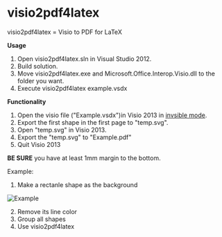 visio2pdf4latex
===============

visio2pdf4latex = Visio to PDF for LaTeX

**Usage**

1. Open visio2pdf4latex.sln in Visual Studio 2012.
2. Build solution.
3. Move visio2pdf4latex.exe and Microsoft.Office.Interop.Visio.dll to the folder you want.
4. Execute visio2pdf4latex example.vsdx

**Functionality**

1. Open the visio file ("Example.vsdx")in Visio 2013 in [invsible mode].
1. Export the first shape in the first page to "temp.svg".
2. Open "temp.svg" in Visio 2013.
3. Export the "temp.svg" to "Example.pdf"
4. Quit Visio 2013

**BE SURE** you have at least 1mm margin to the bottom.

Example:

1. Make a rectanle shape as the background

![Example](https://copy.com/ZhOqkZI0p7Ym/example.png?revision=273, "example")

2. Remove its line color
3. Group all shapes
4. Use visio2pdf4latex

[invsible mode]: http://msdn.microsoft.com/en-us/library/ff766890.aspx
